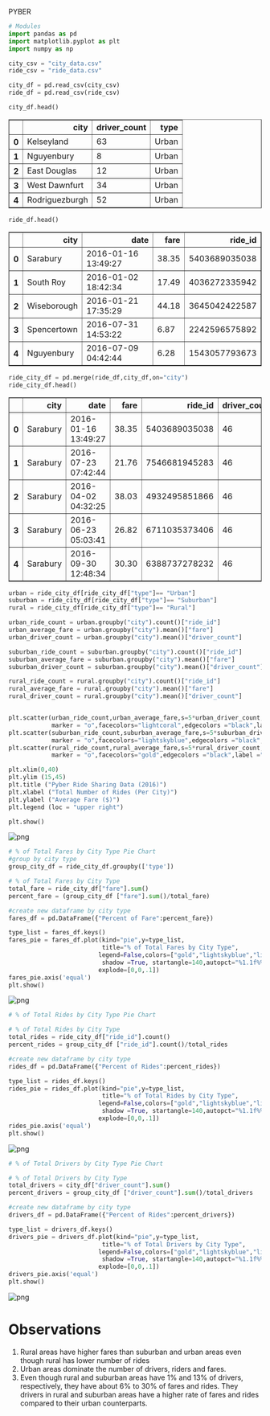 
PYBER


```python
# Modules
import pandas as pd
import matplotlib.pyplot as plt
import numpy as np
```


```python
city_csv = "city_data.csv"
ride_csv = "ride_data.csv"
```


```python
city_df = pd.read_csv(city_csv)
ride_df = pd.read_csv(ride_csv)
```


```python
city_df.head()
```




<div>
<style scoped>
    .dataframe tbody tr th:only-of-type {
        vertical-align: middle;
    }

    .dataframe tbody tr th {
        vertical-align: top;
    }

    .dataframe thead th {
        text-align: right;
    }
</style>
<table border="1" class="dataframe">
  <thead>
    <tr style="text-align: right;">
      <th></th>
      <th>city</th>
      <th>driver_count</th>
      <th>type</th>
    </tr>
  </thead>
  <tbody>
    <tr>
      <th>0</th>
      <td>Kelseyland</td>
      <td>63</td>
      <td>Urban</td>
    </tr>
    <tr>
      <th>1</th>
      <td>Nguyenbury</td>
      <td>8</td>
      <td>Urban</td>
    </tr>
    <tr>
      <th>2</th>
      <td>East Douglas</td>
      <td>12</td>
      <td>Urban</td>
    </tr>
    <tr>
      <th>3</th>
      <td>West Dawnfurt</td>
      <td>34</td>
      <td>Urban</td>
    </tr>
    <tr>
      <th>4</th>
      <td>Rodriguezburgh</td>
      <td>52</td>
      <td>Urban</td>
    </tr>
  </tbody>
</table>
</div>




```python
ride_df.head()
```




<div>
<style scoped>
    .dataframe tbody tr th:only-of-type {
        vertical-align: middle;
    }

    .dataframe tbody tr th {
        vertical-align: top;
    }

    .dataframe thead th {
        text-align: right;
    }
</style>
<table border="1" class="dataframe">
  <thead>
    <tr style="text-align: right;">
      <th></th>
      <th>city</th>
      <th>date</th>
      <th>fare</th>
      <th>ride_id</th>
    </tr>
  </thead>
  <tbody>
    <tr>
      <th>0</th>
      <td>Sarabury</td>
      <td>2016-01-16 13:49:27</td>
      <td>38.35</td>
      <td>5403689035038</td>
    </tr>
    <tr>
      <th>1</th>
      <td>South Roy</td>
      <td>2016-01-02 18:42:34</td>
      <td>17.49</td>
      <td>4036272335942</td>
    </tr>
    <tr>
      <th>2</th>
      <td>Wiseborough</td>
      <td>2016-01-21 17:35:29</td>
      <td>44.18</td>
      <td>3645042422587</td>
    </tr>
    <tr>
      <th>3</th>
      <td>Spencertown</td>
      <td>2016-07-31 14:53:22</td>
      <td>6.87</td>
      <td>2242596575892</td>
    </tr>
    <tr>
      <th>4</th>
      <td>Nguyenbury</td>
      <td>2016-07-09 04:42:44</td>
      <td>6.28</td>
      <td>1543057793673</td>
    </tr>
  </tbody>
</table>
</div>




```python
ride_city_df = pd.merge(ride_df,city_df,on="city")
ride_city_df.head()
```




<div>
<style scoped>
    .dataframe tbody tr th:only-of-type {
        vertical-align: middle;
    }

    .dataframe tbody tr th {
        vertical-align: top;
    }

    .dataframe thead th {
        text-align: right;
    }
</style>
<table border="1" class="dataframe">
  <thead>
    <tr style="text-align: right;">
      <th></th>
      <th>city</th>
      <th>date</th>
      <th>fare</th>
      <th>ride_id</th>
      <th>driver_count</th>
      <th>type</th>
    </tr>
  </thead>
  <tbody>
    <tr>
      <th>0</th>
      <td>Sarabury</td>
      <td>2016-01-16 13:49:27</td>
      <td>38.35</td>
      <td>5403689035038</td>
      <td>46</td>
      <td>Urban</td>
    </tr>
    <tr>
      <th>1</th>
      <td>Sarabury</td>
      <td>2016-07-23 07:42:44</td>
      <td>21.76</td>
      <td>7546681945283</td>
      <td>46</td>
      <td>Urban</td>
    </tr>
    <tr>
      <th>2</th>
      <td>Sarabury</td>
      <td>2016-04-02 04:32:25</td>
      <td>38.03</td>
      <td>4932495851866</td>
      <td>46</td>
      <td>Urban</td>
    </tr>
    <tr>
      <th>3</th>
      <td>Sarabury</td>
      <td>2016-06-23 05:03:41</td>
      <td>26.82</td>
      <td>6711035373406</td>
      <td>46</td>
      <td>Urban</td>
    </tr>
    <tr>
      <th>4</th>
      <td>Sarabury</td>
      <td>2016-09-30 12:48:34</td>
      <td>30.30</td>
      <td>6388737278232</td>
      <td>46</td>
      <td>Urban</td>
    </tr>
  </tbody>
</table>
</div>




```python
urban = ride_city_df[ride_city_df["type"]== "Urban"]
suburban = ride_city_df[ride_city_df["type"]== "Suburban"]
rural = ride_city_df[ride_city_df["type"]== "Rural"]

```


```python
urban_ride_count = urban.groupby("city").count()["ride_id"]
urban_average_fare = urban.groupby("city").mean()["fare"]
urban_driver_count = urban.groupby("city").mean()["driver_count"]

suburban_ride_count = suburban.groupby("city").count()["ride_id"]
suburban_average_fare = suburban.groupby("city").mean()["fare"]
suburban_driver_count = suburban.groupby("city").mean()["driver_count"]

rural_ride_count = rural.groupby("city").count()["ride_id"]
rural_average_fare = rural.groupby("city").mean()["fare"]
rural_driver_count = rural.groupby("city").mean()["driver_count"]


plt.scatter(urban_ride_count,urban_average_fare,s=5*urban_driver_count,
            marker = "o",facecolors="lightcoral",edgecolors ="black",label ="Urban")
plt.scatter(suburban_ride_count,suburban_average_fare,s=5*suburban_driver_count,
            marker = "o",facecolors="lightskyblue",edgecolors ="black",label ="Suburban")
plt.scatter(rural_ride_count,rural_average_fare,s=5*rural_driver_count,
            marker = "o",facecolors="gold",edgecolors ="black",label ="Rural")

plt.xlim(0,40)
plt.ylim (15,45)
plt.title ("Pyber Ride Sharing Data (2016)")
plt.xlabel ("Total Number of Rides (Per City)")
plt.ylabel ("Average Fare ($)")
plt.legend (loc = "upper right")

plt.show()
```


![png](output_8_0.png)



```python
# % of Total Fares by City Type Pie Chart
#group by city type 
group_city_df = ride_city_df.groupby(['type'])

# % of Total Fares by City Type
total_fare = ride_city_df["fare"].sum()
percent_fare = (group_city_df ["fare"].sum()/total_fare)

#create new dataframe by city type
fares_df = pd.DataFrame({"Percent of Fare":percent_fare})

type_list = fares_df.keys()
fares_pie = fares_df.plot(kind="pie",y=type_list,
                          title="% of Total Fares by City Type",
                         legend=False,colors=["gold","lightskyblue","lightcoral"],
                          shadow =True, startangle=140,autopct="%1.1f%%",
                         explode=[0,0,.1])
fares_pie.axis('equal')
plt.show()
```


![png](output_9_0.png)



```python
# % of Total Rides by City Type Pie Chart

# % of Total Rides by City Type
total_rides = ride_city_df["ride_id"].count()
percent_rides = group_city_df ["ride_id"].count()/total_rides

#create new dataframe by city type
rides_df = pd.DataFrame({"Percent of Rides":percent_rides})

type_list = rides_df.keys()
rides_pie = rides_df.plot(kind="pie",y=type_list,
                          title="% of Total Rides by City Type",
                         legend=False,colors=["gold","lightskyblue","lightcoral"],
                          shadow =True, startangle=140,autopct="%1.1f%%",
                         explode=[0,0,.1])
rides_pie.axis('equal')
plt.show()
```


![png](output_10_0.png)



```python
# % of Total Drivers by City Type Pie Chart

# % of Total Drivers by City Type
total_drivers = city_df["driver_count"].sum()
percent_drivers = group_city_df ["driver_count"].sum()/total_drivers

#create new dataframe by city type
drivers_df = pd.DataFrame({"Percent of Rides":percent_drivers})

type_list = drivers_df.keys()
drivers_pie = drivers_df.plot(kind="pie",y=type_list,
                          title="% of Total Drivers by City Type",
                         legend=False,colors=["gold","lightskyblue","lightcoral"],
                          shadow =True, startangle=140,autopct="%1.1f%%",
                         explode=[0,0,.1])
drivers_pie.axis('equal')
plt.show()
```


![png](output_11_0.png)


# Observations
1. Rural areas have higher fares than suburban and urban areas even though rural has lower number of rides
2. Urban areas dominate the number of drivers, riders and fares.
3. Even though rural and suburban areas have 1% and 13% of drivers, respectively, they have about 6% to 30% of fares and rides. They drivers in rural and suburban areas have a higher rate of fares and rides compared to their urban counterparts.
